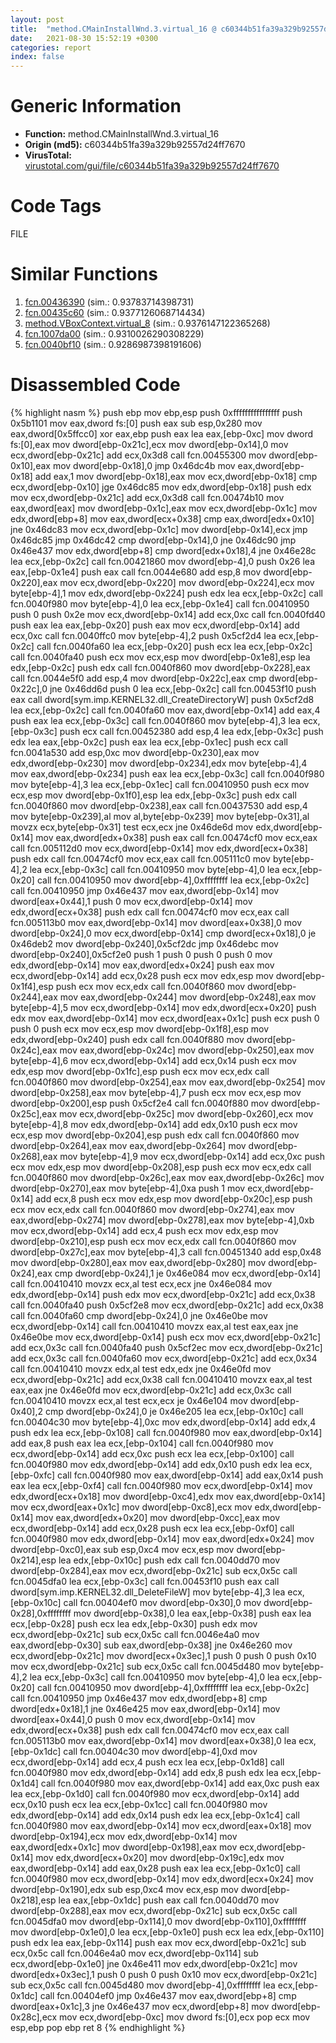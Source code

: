 ```yaml
---
layout: post
title:  "method.CMainInstallWnd.3.virtual_16 @ c60344b51fa39a329b92557d24ff7670"
date:   2021-08-30 15:52:19 +0300
categories: report
index: false
---
```


# Generic Information
- **Function:** method.CMainInstallWnd.3.virtual\_16
- **Origin (md5):** c60344b51fa39a329b92557d24ff7670
- **VirusTotal:** [virustotal.com/gui/file/c60344b51fa39a329b92557d24ff7670][virustotal_ref]

# Code Tags
<span class="tag" id="FILE">FILE</span>


# Similar Functions

1. [fcn.00436390][similar_1_ref] (sim.: 0.93783714398731)
2. [fcn.00435c60][similar_2_ref] (sim.: 0.9377126068714434)
3. [method.VBoxContext.virtual\_8][similar_3_ref] (sim.: 0.9376147122365268)
4. [fcn.1007da00][similar_4_ref] (sim.: 0.9310026290308229)
5. [fcn.0040bf10][similar_5_ref] (sim.: 0.9286987398191606)


# Disassembled Code

{% highlight nasm %}
push ebp
mov ebp,esp
push 0xffffffffffffffff
push 0x5b1101
mov eax,dword fs:[0]
push eax
sub esp,0x280
mov eax,dword[0x5ffcc0]
xor eax,ebp
push eax
lea eax,[ebp-0xc]
mov dword fs:[0],eax
mov dword[ebp-0x21c],ecx
mov dword[ebp-0x14],0
mov ecx,dword[ebp-0x21c]
add ecx,0x3d8
call fcn.00455300
mov dword[ebp-0x10],eax
mov dword[ebp-0x18],0
jmp 0x46dc4b
mov eax,dword[ebp-0x18]
add eax,1
mov dword[ebp-0x18],eax
mov ecx,dword[ebp-0x18]
cmp ecx,dword[ebp-0x10]
jge 0x46dc85
mov edx,dword[ebp-0x18]
push edx
mov ecx,dword[ebp-0x21c]
add ecx,0x3d8
call fcn.00474b10
mov eax,dword[eax]
mov dword[ebp-0x1c],eax
mov ecx,dword[ebp-0x1c]
mov edx,dword[ebp+8]
mov eax,dword[ecx+0x38]
cmp eax,dword[edx+0x10]
jne 0x46dc83
mov ecx,dword[ebp-0x1c]
mov dword[ebp-0x14],ecx
jmp 0x46dc85
jmp 0x46dc42
cmp dword[ebp-0x14],0
jne 0x46dc90
jmp 0x46e437
mov edx,dword[ebp+8]
cmp dword[edx+0x18],4
jne 0x46e28c
lea ecx,[ebp-0x2c]
call fcn.00421860
mov dword[ebp-4],0
push 0x26
lea eax,[ebp-0x1e4]
push eax
call fcn.0044e680
add esp,8
mov dword[ebp-0x220],eax
mov ecx,dword[ebp-0x220]
mov dword[ebp-0x224],ecx
mov byte[ebp-4],1
mov edx,dword[ebp-0x224]
push edx
lea ecx,[ebp-0x2c]
call fcn.0040f980
mov byte[ebp-4],0
lea ecx,[ebp-0x1e4]
call fcn.00410950
push 0
push 0x2e
mov ecx,dword[ebp-0x14]
add ecx,0xc
call fcn.0040fd40
push eax
lea eax,[ebp-0x20]
push eax
mov ecx,dword[ebp-0x14]
add ecx,0xc
call fcn.0040ffc0
mov byte[ebp-4],2
push 0x5cf2d4
lea ecx,[ebp-0x2c]
call fcn.0040fa60
lea ecx,[ebp-0x20]
push ecx
lea ecx,[ebp-0x2c]
call fcn.0040fa40
push ecx
mov ecx,esp
mov dword[ebp-0x1e8],esp
lea edx,[ebp-0x2c]
push edx
call fcn.0040f860
mov dword[ebp-0x228],eax
call fcn.0044e5f0
add esp,4
mov dword[ebp-0x22c],eax
cmp dword[ebp-0x22c],0
jne 0x46dd6d
push 0
lea ecx,[ebp-0x2c]
call fcn.00453f10
push eax
call dword[sym.imp.KERNEL32.dll_CreateDirectoryW]
push 0x5cf2d8
lea ecx,[ebp-0x2c]
call fcn.0040fa60
mov eax,dword[ebp-0x14]
add eax,4
push eax
lea ecx,[ebp-0x3c]
call fcn.0040f860
mov byte[ebp-4],3
lea ecx,[ebp-0x3c]
push ecx
call fcn.00452380
add esp,4
lea edx,[ebp-0x3c]
push edx
lea eax,[ebp-0x2c]
push eax
lea ecx,[ebp-0x1ec]
push ecx
call fcn.0041a530
add esp,0xc
mov dword[ebp-0x230],eax
mov edx,dword[ebp-0x230]
mov dword[ebp-0x234],edx
mov byte[ebp-4],4
mov eax,dword[ebp-0x234]
push eax
lea ecx,[ebp-0x3c]
call fcn.0040f980
mov byte[ebp-4],3
lea ecx,[ebp-0x1ec]
call fcn.00410950
push ecx
mov ecx,esp
mov dword[ebp-0x1f0],esp
lea edx,[ebp-0x3c]
push edx
call fcn.0040f860
mov dword[ebp-0x238],eax
call fcn.00437530
add esp,4
mov byte[ebp-0x239],al
mov al,byte[ebp-0x239]
mov byte[ebp-0x31],al
movzx ecx,byte[ebp-0x31]
test ecx,ecx
jne 0x46de6d
mov edx,dword[ebp-0x14]
mov eax,dword[edx+0x38]
push eax
call fcn.00474cf0
mov ecx,eax
call fcn.005112d0
mov ecx,dword[ebp-0x14]
mov edx,dword[ecx+0x38]
push edx
call fcn.00474cf0
mov ecx,eax
call fcn.005111c0
mov byte[ebp-4],2
lea ecx,[ebp-0x3c]
call fcn.00410950
mov byte[ebp-4],0
lea ecx,[ebp-0x20]
call fcn.00410950
mov dword[ebp-4],0xffffffff
lea ecx,[ebp-0x2c]
call fcn.00410950
jmp 0x46e437
mov eax,dword[ebp-0x14]
mov dword[eax+0x44],1
push 0
mov ecx,dword[ebp-0x14]
mov edx,dword[ecx+0x38]
push edx
call fcn.00474cf0
mov ecx,eax
call fcn.005113b0
mov eax,dword[ebp-0x14]
mov dword[eax+0x38],0
mov dword[ebp-0x24],0
mov ecx,dword[ebp-0x14]
cmp dword[ecx+0x18],0
je 0x46deb2
mov dword[ebp-0x240],0x5cf2dc
jmp 0x46debc
mov dword[ebp-0x240],0x5cf2e0
push 1
push 0
push 0
push 0
mov edx,dword[ebp-0x14]
mov eax,dword[edx+0x24]
push eax
mov ecx,dword[ebp-0x14]
add ecx,0x28
push ecx
mov edx,esp
mov dword[ebp-0x1f4],esp
push ecx
mov ecx,edx
call fcn.0040f860
mov dword[ebp-0x244],eax
mov eax,dword[ebp-0x244]
mov dword[ebp-0x248],eax
mov byte[ebp-4],5
mov ecx,dword[ebp-0x14]
mov edx,dword[ecx+0x20]
push edx
mov eax,dword[ebp-0x14]
mov ecx,dword[eax+0x1c]
push ecx
push 0
push 0
push ecx
mov ecx,esp
mov dword[ebp-0x1f8],esp
mov edx,dword[ebp-0x240]
push edx
call fcn.0040f880
mov dword[ebp-0x24c],eax
mov eax,dword[ebp-0x24c]
mov dword[ebp-0x250],eax
mov byte[ebp-4],6
mov ecx,dword[ebp-0x14]
add ecx,0x14
push ecx
mov edx,esp
mov dword[ebp-0x1fc],esp
push ecx
mov ecx,edx
call fcn.0040f860
mov dword[ebp-0x254],eax
mov eax,dword[ebp-0x254]
mov dword[ebp-0x258],eax
mov byte[ebp-4],7
push ecx
mov ecx,esp
mov dword[ebp-0x200],esp
push 0x5cf2e4
call fcn.0040f880
mov dword[ebp-0x25c],eax
mov ecx,dword[ebp-0x25c]
mov dword[ebp-0x260],ecx
mov byte[ebp-4],8
mov edx,dword[ebp-0x14]
add edx,0x10
push ecx
mov ecx,esp
mov dword[ebp-0x204],esp
push edx
call fcn.0040f860
mov dword[ebp-0x264],eax
mov eax,dword[ebp-0x264]
mov dword[ebp-0x268],eax
mov byte[ebp-4],9
mov ecx,dword[ebp-0x14]
add ecx,0xc
push ecx
mov edx,esp
mov dword[ebp-0x208],esp
push ecx
mov ecx,edx
call fcn.0040f860
mov dword[ebp-0x26c],eax
mov eax,dword[ebp-0x26c]
mov dword[ebp-0x270],eax
mov byte[ebp-4],0xa
push 1
mov ecx,dword[ebp-0x14]
add ecx,8
push ecx
mov edx,esp
mov dword[ebp-0x20c],esp
push ecx
mov ecx,edx
call fcn.0040f860
mov dword[ebp-0x274],eax
mov eax,dword[ebp-0x274]
mov dword[ebp-0x278],eax
mov byte[ebp-4],0xb
mov ecx,dword[ebp-0x14]
add ecx,4
push ecx
mov edx,esp
mov dword[ebp-0x210],esp
push ecx
mov ecx,edx
call fcn.0040f860
mov dword[ebp-0x27c],eax
mov byte[ebp-4],3
call fcn.00451340
add esp,0x48
mov dword[ebp-0x280],eax
mov eax,dword[ebp-0x280]
mov dword[ebp-0x24],eax
cmp dword[ebp-0x24],1
je 0x46e084
mov ecx,dword[ebp-0x14]
call fcn.00410410
movzx ecx,al
test ecx,ecx
jne 0x46e084
mov edx,dword[ebp-0x14]
push edx
mov ecx,dword[ebp-0x21c]
add ecx,0x38
call fcn.0040fa40
push 0x5cf2e8
mov ecx,dword[ebp-0x21c]
add ecx,0x38
call fcn.0040fa60
cmp dword[ebp-0x24],0
jne 0x46e0be
mov ecx,dword[ebp-0x14]
call fcn.00410410
movzx eax,al
test eax,eax
jne 0x46e0be
mov ecx,dword[ebp-0x14]
push ecx
mov ecx,dword[ebp-0x21c]
add ecx,0x3c
call fcn.0040fa40
push 0x5cf2ec
mov ecx,dword[ebp-0x21c]
add ecx,0x3c
call fcn.0040fa60
mov ecx,dword[ebp-0x21c]
add ecx,0x34
call fcn.00410410
movzx edx,al
test edx,edx
jne 0x46e0fd
mov ecx,dword[ebp-0x21c]
add ecx,0x38
call fcn.00410410
movzx eax,al
test eax,eax
jne 0x46e0fd
mov ecx,dword[ebp-0x21c]
add ecx,0x3c
call fcn.00410410
movzx ecx,al
test ecx,ecx
je 0x46e104
mov dword[ebp-0x40],2
cmp dword[ebp-0x24],0
je 0x46e205
lea ecx,[ebp-0x10c]
call fcn.00404c30
mov byte[ebp-4],0xc
mov edx,dword[ebp-0x14]
add edx,4
push edx
lea ecx,[ebp-0x108]
call fcn.0040f980
mov eax,dword[ebp-0x14]
add eax,8
push eax
lea ecx,[ebp-0x104]
call fcn.0040f980
mov ecx,dword[ebp-0x14]
add ecx,0xc
push ecx
lea ecx,[ebp-0x100]
call fcn.0040f980
mov edx,dword[ebp-0x14]
add edx,0x10
push edx
lea ecx,[ebp-0xfc]
call fcn.0040f980
mov eax,dword[ebp-0x14]
add eax,0x14
push eax
lea ecx,[ebp-0xf4]
call fcn.0040f980
mov ecx,dword[ebp-0x14]
mov edx,dword[ecx+0x18]
mov dword[ebp-0xc4],edx
mov eax,dword[ebp-0x14]
mov ecx,dword[eax+0x1c]
mov dword[ebp-0xc8],ecx
mov edx,dword[ebp-0x14]
mov eax,dword[edx+0x20]
mov dword[ebp-0xcc],eax
mov ecx,dword[ebp-0x14]
add ecx,0x28
push ecx
lea ecx,[ebp-0xf0]
call fcn.0040f980
mov edx,dword[ebp-0x14]
mov eax,dword[edx+0x24]
mov dword[ebp-0xc0],eax
sub esp,0xc4
mov ecx,esp
mov dword[ebp-0x214],esp
lea edx,[ebp-0x10c]
push edx
call fcn.0040dd70
mov dword[ebp-0x284],eax
mov ecx,dword[ebp-0x21c]
sub ecx,0x5c
call fcn.0045dfa0
lea ecx,[ebp-0x3c]
call fcn.00453f10
push eax
call dword[sym.imp.KERNEL32.dll_DeleteFileW]
mov byte[ebp-4],3
lea ecx,[ebp-0x10c]
call fcn.00404ef0
mov dword[ebp-0x30],0
mov dword[ebp-0x28],0xffffffff
mov dword[ebp-0x38],0
lea eax,[ebp-0x38]
push eax
lea ecx,[ebp-0x28]
push ecx
lea edx,[ebp-0x30]
push edx
mov ecx,dword[ebp-0x21c]
sub ecx,0x5c
call fcn.0046e4a0
mov eax,dword[ebp-0x30]
sub eax,dword[ebp-0x38]
jne 0x46e260
mov ecx,dword[ebp-0x21c]
mov dword[ecx+0x3ec],1
push 0
push 0
push 0x10
mov ecx,dword[ebp-0x21c]
sub ecx,0x5c
call fcn.0045d480
mov byte[ebp-4],2
lea ecx,[ebp-0x3c]
call fcn.00410950
mov byte[ebp-4],0
lea ecx,[ebp-0x20]
call fcn.00410950
mov dword[ebp-4],0xffffffff
lea ecx,[ebp-0x2c]
call fcn.00410950
jmp 0x46e437
mov edx,dword[ebp+8]
cmp dword[edx+0x18],1
jne 0x46e425
mov eax,dword[ebp-0x14]
mov dword[eax+0x44],0
push 0
mov ecx,dword[ebp-0x14]
mov edx,dword[ecx+0x38]
push edx
call fcn.00474cf0
mov ecx,eax
call fcn.005113b0
mov eax,dword[ebp-0x14]
mov dword[eax+0x38],0
lea ecx,[ebp-0x1dc]
call fcn.00404c30
mov dword[ebp-4],0xd
mov ecx,dword[ebp-0x14]
add ecx,4
push ecx
lea ecx,[ebp-0x1d8]
call fcn.0040f980
mov edx,dword[ebp-0x14]
add edx,8
push edx
lea ecx,[ebp-0x1d4]
call fcn.0040f980
mov eax,dword[ebp-0x14]
add eax,0xc
push eax
lea ecx,[ebp-0x1d0]
call fcn.0040f980
mov ecx,dword[ebp-0x14]
add ecx,0x10
push ecx
lea ecx,[ebp-0x1cc]
call fcn.0040f980
mov edx,dword[ebp-0x14]
add edx,0x14
push edx
lea ecx,[ebp-0x1c4]
call fcn.0040f980
mov eax,dword[ebp-0x14]
mov ecx,dword[eax+0x18]
mov dword[ebp-0x194],ecx
mov edx,dword[ebp-0x14]
mov eax,dword[edx+0x1c]
mov dword[ebp-0x198],eax
mov ecx,dword[ebp-0x14]
mov edx,dword[ecx+0x20]
mov dword[ebp-0x19c],edx
mov eax,dword[ebp-0x14]
add eax,0x28
push eax
lea ecx,[ebp-0x1c0]
call fcn.0040f980
mov ecx,dword[ebp-0x14]
mov edx,dword[ecx+0x24]
mov dword[ebp-0x190],edx
sub esp,0xc4
mov ecx,esp
mov dword[ebp-0x218],esp
lea eax,[ebp-0x1dc]
push eax
call fcn.0040dd70
mov dword[ebp-0x288],eax
mov ecx,dword[ebp-0x21c]
sub ecx,0x5c
call fcn.0045dfa0
mov dword[ebp-0x114],0
mov dword[ebp-0x110],0xffffffff
mov dword[ebp-0x1e0],0
lea ecx,[ebp-0x1e0]
push ecx
lea edx,[ebp-0x110]
push edx
lea eax,[ebp-0x114]
push eax
mov ecx,dword[ebp-0x21c]
sub ecx,0x5c
call fcn.0046e4a0
mov ecx,dword[ebp-0x114]
sub ecx,dword[ebp-0x1e0]
jne 0x46e411
mov edx,dword[ebp-0x21c]
mov dword[edx+0x3ec],1
push 0
push 0
push 0x10
mov ecx,dword[ebp-0x21c]
sub ecx,0x5c
call fcn.0045d480
mov dword[ebp-4],0xffffffff
lea ecx,[ebp-0x1dc]
call fcn.00404ef0
jmp 0x46e437
mov eax,dword[ebp+8]
cmp dword[eax+0x1c],3
jne 0x46e437
mov ecx,dword[ebp+8]
mov dword[ebp-0x28c],ecx
mov ecx,dword[ebp-0xc]
mov dword fs:[0],ecx
pop ecx
mov esp,ebp
pop ebp
ret 8
{% endhighlight %}


[similar_1_ref]: /report/fcn.00436390@c60344b51fa39a329b92557d24ff7670
[similar_2_ref]: /report/fcn.00435c60@c60344b51fa39a329b92557d24ff7670
[similar_3_ref]: /report/method.VBoxContext.virtual_8@a0ac129ff3ea4c0dfa9529c259a9502c
[similar_4_ref]: /report/fcn.1007da00@a0ac129ff3ea4c0dfa9529c259a9502c
[similar_5_ref]: /report/fcn.0040bf10@ed513abc569bc29389208199ec389a34
[virustotal_ref]: https://www.virustotal.com/gui/file/c60344b51fa39a329b92557d24ff7670